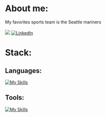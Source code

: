 # About me:
My favorites sports team is the Seattle mariners<br><br>
[![](https://visitcount.itsvg.in/api?id=AidanDorn&icon=0&color=0)](https://visitcount.itsvg.in)
[![LinkedIn](https://img.shields.io/badge/LinkedIn-%230077B5.svg?logo=linkedin&logoColor=white)](https://www.linkedin.com/in/aidan-dorn-b78b0b246/) 
# Stack:
## Languages:
[![My Skills](https://skillicons.dev/icons?i=java,py,js,html,css)](https://skillicons.dev)
## Tools:
[![My Skills](https://skillicons.dev/icons?i=git,vscode,idea,eclipse,linux)](https://skillicons.dev)<br/>

